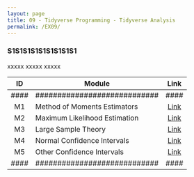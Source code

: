 ```yaml
---
layout: page
title: 09 - Tidyverse Programming - Tidyverse Analysis
permalink: /EX09/
---
```


<h3>S1S1S1S1S1S1S1S1S1</h3>

xxxxx xxxxx xxxxx

| ID | Module                     |Link|
|:--:|----------------------------|:--:|
|####|############################|####|
| M1 | Method of Moments Estimators |[Link](/03-MSDS-Courses/MSDS05/M1/)|
| M2 | Maximum Likelihood Estimation|[Link](/03-MSDS-Courses/MSDS05/M2/)|
| M3 | Large Sample Theory          |[Link](/03-MSDS-Courses/MSDS05/M3/)|
| M4 | Normal Confidence Intervals  |[Link](/03-MSDS-Courses/MSDS05/M4/)|
| M5 | Other Confidence Intervals   |[Link](/03-MSDS-Courses/MSDS05/M5/)|
|####|############################|####|

